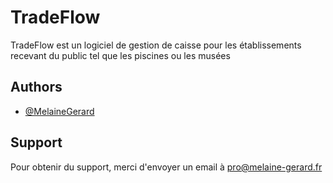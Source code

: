 # TradeFlow

TradeFlow est un logiciel de gestion de caisse pour les établissements recevant du public tel que les piscines ou les musées

## Authors

- [@MelaineGerard](https://www.github.com/MelaineGerard)


## Support

Pour obtenir du support, merci d'envoyer un email à pro@melaine-gerard.fr

